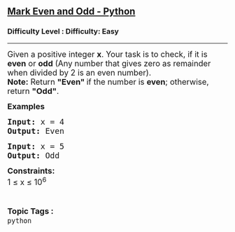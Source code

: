 <h2><a href="https://www.geeksforgeeks.org/problems/mark-even-and-odd/1?page=1&category=python&sortBy=submissions">Mark Even and Odd - Python</a></h2><h3>Difficulty Level : Difficulty: Easy</h3><hr><div class="problems_problem_content__Xm_eO"><p><span style="font-size: 18px;">Given a positive integer <strong>x</strong>. Your&nbsp;task is to check, if it is <strong>even</strong> or <strong>odd</strong> (Any number that gives zero as remainder when divided by 2 is an even number).<br><strong>Note:</strong> Return <strong>"Even" </strong>if the number is <strong>even</strong>; otherwise, return <strong>"Odd"</strong>.</span></p>
<p><span style="font-size: 18px;"><strong>Examples <br></strong></span></p>
<pre><span style="font-size: 18px;"><strong>Input: </strong>x = 4
<strong>Output: </strong>Even</span>
</pre>
<pre><span style="font-size: 18px;"><strong>Input: </strong>x = 5
<strong>Output: </strong>Odd</span>
</pre>
<p><span style="font-size: 18px;"><strong>Constraints:</strong><br>1 ≤ x ≤ 10<sup>6</sup></span></p></div><br><p><span style=font-size:18px><strong>Topic Tags : </strong><br><code>python</code>&nbsp;